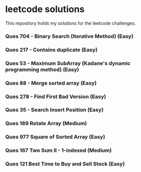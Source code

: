 # leetcode solutions
This repository holds my solutions for the leetcode challenges.

### Ques 704 - Binary Search (Iterative Method) (Easy)
### Ques 217 - Contains duplicate (Easy)
### Ques 53 - Maximum SubArray (Kadane's dynamic programming method) (Easy)
### Ques 88 - Merge sorted array (Easy)
### Ques 278 - Find First Bad Version (Easy)
### Ques 35 - Search Insert Position (Easy)
### Ques 189 Rotate Array (Medium)
### Ques 977 Square of Sorted Array (Easy)
### Ques 167 Two Sum II - 1-indexed (Medium)
### Ques 121 Best Time to Buy and Sell Stock (Easy)
   
    


